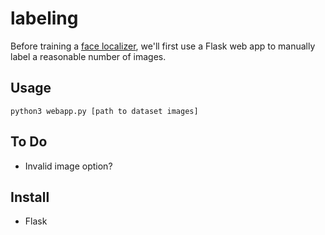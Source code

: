 # labeling

Before training a [face localizer](https://github.com/dliedtka/head_hunter), we'll first use a Flask web app to manually label a reasonable number of images.


## Usage 

```
python3 webapp.py [path to dataset images]
```


## To Do

- Invalid image option? 


## Install 

- Flask
